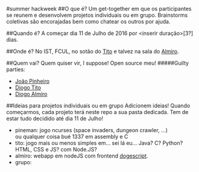 #summer hackweek
##O que é?
  Um get-together em que os participantes se reunem e desenvolvem projetos individuais ou em grupo. Brainstorms coletivas são encorajadas bem como chatear os outros por ajuda.

##Quando é?
  A começar dia 11 de Julho de 2016 por <inserir duração>[3?] dias.

##Onde é?
  No IST, FCUL, no sotão do [Tito](https://github.com/tito97) e talvez na sala do [Almiro](https://github.com/diogoalmiro).

##Quem vai?
  Quem quiser vir, I suppose! Open source meu!
#####Guilty parties:
  * [João Pinheiro](https://github.com/pineman)
  * [Diogo Tito](https://github.com/tito97)
  * [Diogo Almiro](https://github.com/diogoalmiro)

##Ideias para projetos individuais ou em grupo
  Adicionem ideias! Quando começarmos, cada projeto terá neste repo a sua pasta dedicada.
  Tem de estar tudo decidido até dia 11 de Julho!
  * pineman: jogo ncurses (space invaders, dungeon crawler, ...)   
ou qualquer coisa bué 1337 em assembly e C
  * tito: jogo mais ou menos simples em... sei lá eu... Java? C? Python? HTML, CSS e JS? com Node.JS?
  * almiro: webapp em nodeJS com frontend [dogescript](https://dogescript.com/).
  * grupo: 
